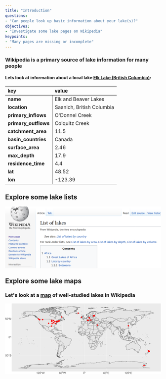 ```yaml
---
title: "Introduction"
questions:
- "Can people look up basic information about your lake(s)?"
objectives:
- "Investigate some lake pages on Wikipedia"
keypoints:
- "Many pages are missing or incomplete"
---
```




### Wikipedia is a primary source of lake information for many people

#### Lets look at information about a local lake [Elk Lake (British Columbia)](https://en.wikipedia.org/wiki/Elk_Lake_(British_Columbia)):



<table class="table" style="font-size: 16px; margin-left: auto; margin-right: auto;">
 <thead>
  <tr>
   <th style="text-align:left;"> key </th>
   <th style="text-align:left;"> value </th>
  </tr>
 </thead>
<tbody>
  <tr>
   <td style="text-align:left;font-weight: bold;border-right:1px solid;"> name </td>
   <td style="text-align:left;"> Elk and Beaver Lakes </td>
  </tr>
  <tr>
   <td style="text-align:left;font-weight: bold;border-right:1px solid;"> location </td>
   <td style="text-align:left;"> Saanich, British Columbia </td>
  </tr>
  <tr>
   <td style="text-align:left;font-weight: bold;border-right:1px solid;"> primary_inflows </td>
   <td style="text-align:left;"> O'Donnel Creek </td>
  </tr>
  <tr>
   <td style="text-align:left;font-weight: bold;border-right:1px solid;"> primary_outflows </td>
   <td style="text-align:left;"> Colquitz Creek </td>
  </tr>
  <tr>
   <td style="text-align:left;font-weight: bold;border-right:1px solid;"> catchment_area </td>
   <td style="text-align:left;"> 11.5 </td>
  </tr>
  <tr>
   <td style="text-align:left;font-weight: bold;border-right:1px solid;"> basin_countries </td>
   <td style="text-align:left;"> Canada </td>
  </tr>
  <tr>
   <td style="text-align:left;font-weight: bold;border-right:1px solid;"> surface_area </td>
   <td style="text-align:left;"> 2.46 </td>
  </tr>
  <tr>
   <td style="text-align:left;font-weight: bold;border-right:1px solid;"> max_depth </td>
   <td style="text-align:left;"> 17.9 </td>
  </tr>
  <tr>
   <td style="text-align:left;font-weight: bold;border-right:1px solid;"> residence_time </td>
   <td style="text-align:left;"> 4.4 </td>
  </tr>
  <tr>
   <td style="text-align:left;font-weight: bold;border-right:1px solid;"> lat </td>
   <td style="text-align:left;"> 48.52 </td>
  </tr>
  <tr>
   <td style="text-align:left;font-weight: bold;border-right:1px solid;"> lon </td>
   <td style="text-align:left;"> -123.39 </td>
  </tr>
</tbody>
</table>

## Explore some lake lists

<img src="../fig/wiki_lake_list.png" title="plot of chunk unnamed-chunk-1" alt="plot of chunk unnamed-chunk-1" style="display: block; margin: auto;" />

## Explore some lake maps

### Let's look at a [map](https://gist.github.com/jsta/e486f337be6d5bcdb3aeb1335959de52) of well-studied lakes in Wikipedia

<img src="../fig/gleon_map.png" title="plot of chunk map" alt="plot of chunk map" style="display: block; margin: auto;" />
